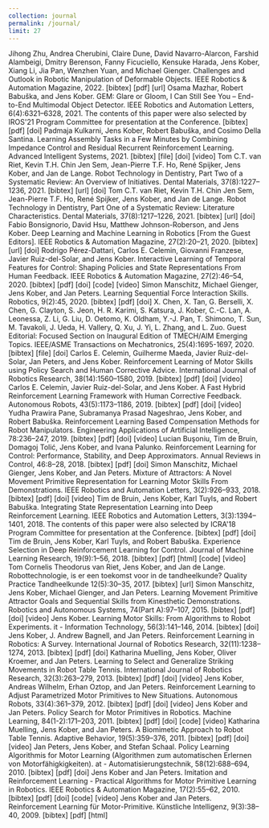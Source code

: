 ```yaml
---
collection: journal
permalink: /journal/
limit: 27
---
```

Jihong Zhu, Andrea Cherubini, Claire Dune, David Navarro-Alarcon, Farshid Alambeigi, Dmitry Berenson, Fanny Ficuciello, Kensuke Harada, Jens Kober, Xiang Li, Jia Pan, Wenzhen Yuan, and Michael Gienger. Challenges and Outlook in Robotic Manipulation of Deformable Objects. IEEE Robotics & Automation Magazine, 2022. [bibtex] [pdf] [url]
Osama Mazhar, Robert Babuška, and Jens Kober. GEM: Glare or Gloom, I Can Still See You – End-to-End Multimodal Object Detector. IEEE Robotics and Automation Letters, 6(4):6321–6328, 2021. The contents of this paper were also selected by IROS'21 Program Committee for presentation at the Conference. [bibtex] [pdf] [doi]
Padmaja Kulkarni, Jens Kober, Robert Babuška, and Cosimo Della Santina. Learning Assembly Tasks in a Few Minutes by Combining Impedance Control and Residual Recurrent Reinforcement Learning. Advanced Intelligent Systems, 2021. [bibtex] [file] [doi] [video]
Tom C.T. van Riet, Kevin T.H. Chin Jen Sem, Jean-Pierre T.F. Ho, René Spijker, Jens Kober, and Jan de Lange. Robot Technology in Dentistry, Part Two of a Systematic Review: An Overview of Initiatives. Dental Materials, 37(8):1227–1236, 2021. [bibtex] [url] [doi]
Tom C.T. van Riet, Kevin T.H. Chin Jen Sem, Jean-Pierre T.F. Ho, René Spijker, Jens Kober, and Jan de Lange. Robot Technology in Dentistry, Part One of a Systematic Review: Literature Characteristics. Dental Materials, 37(8):1217–1226, 2021. [bibtex] [url] [doi]
Fabio Bonsignorio, David Hsu, Matthew Johnson-Roberson, and Jens Kober. Deep Learning and Machine Learning in Robotics [From the Guest Editors]. IEEE Robotics & Automation Magazine, 27(2):20–21, 2020. [bibtex] [url] [doi]
Rodrigo Pérez-Dattari, Carlos E. Celemin, Giovanni Franzese, Javier Ruiz-del-Solar, and Jens Kober. Interactive Learning of Temporal Features for Control: Shaping Policies and State Representations From Human Feedback. IEEE Robotics & Automation Magazine, 27(2):46–54, 2020. [bibtex] [pdf] [doi] [code] [video]
Simon Manschitz, Michael Gienger, Jens Kober, and Jan Peters. Learning Sequential Force Interaction Skills. Robotics, 9(2):45, 2020. [bibtex] [pdf] [doi]
X. Chen, X. Tan, G. Berselli, X. Chen, G. Clayton, S. Jeon, H. R. Karimi, S. Katsura, J. Kober, C.-C. Lan, A. Leonessa, Z. Li, G. Liu, D. Oetomo, K. Oldham, Y.-J. Pan, T. Shimono, T. Sun, M. Tavakoli, J. Ueda, H. Vallery, Q. Xu, J. Yi, L. Zhang, and L. Zuo. Guest Editorial: Focused Section on Inaugural Edition of TMECH/AIM Emerging Topics. IEEE/ASME Transactions on Mechatronics, 25(4):1695-1697, 2020. [bibtex] [file] [doi]
Carlos E. Celemin, Guilherme Maeda, Javier Ruiz-del-Solar, Jan Peters, and Jens Kober. Reinforcement Learning of Motor Skills using Policy Search and Human Corrective Advice. International Journal of Robotics Research, 38(14):1560–1580, 2019. [bibtex] [pdf] [doi] [video]
Carlos E. Celemin, Javier Ruiz-del-Solar, and Jens Kober. A Fast Hybrid Reinforcement Learning Framework with Human Corrective Feedback. Autonomous Robots, 43(5):1173–1186, 2019. [bibtex] [pdf] [doi] [video]
Yudha Prawira Pane, Subramanya Prasad Nageshrao, Jens Kober, and Robert Babuška. Reinforcement Learning Based Compensation Methods for Robot Manipulators. Engineering Applications of Artificial Intelligence, 78:236–247, 2019. [bibtex] [pdf] [doi] [video]
Lucian Buşoniu, Tim de Bruin, Domagoj Tolić, Jens Kober, and Ivana Palunko. Reinforcement Learning for Control: Performance, Stability, and Deep Approximators. Annual Reviews in Control, 46:8–28, 2018. [bibtex] [pdf] [doi]
Simon Manschitz, Michael Gienger, Jens Kober, and Jan Peters. Mixture of Attractors: A Novel Movement Primitive Representation for Learning Motor Skills From Demonstrations. IEEE Robotics and Automation Letters, 3(2):926–933, 2018. [bibtex] [pdf] [doi] [video]
Tim de Bruin, Jens Kober, Karl Tuyls, and Robert Babuška. Integrating State Representation Learning into Deep Reinforcement Learning. IEEE Robotics and Automation Letters, 3(3):1394–1401, 2018. The contents of this paper were also selected by ICRA'18 Program Committee for presentation at the Conference. [bibtex] [pdf] [doi]
Tim de Bruin, Jens Kober, Karl Tuyls, and Robert Babuška. Experience Selection in Deep Reinforcement Learning for Control. Journal of Machine Learning Research, 19(9):1–56, 2018. [bibtex] [pdf] [html] [code] [video]
Tom Cornelis Theodorus van Riet, Jens Kober, and Jan de Lange. Robottechnologie, is er een toekomst voor in de tandheelkunde? Quality Practice Tandheelkunde 12(5):30–35, 2017. [bibtex] [url]
Simon Manschitz, Jens Kober, Michael Gienger, and Jan Peters. Learning Movement Primitive Attractor Goals and Sequential Skills from Kinesthetic Demonstrations. Robotics and Autonomous Systems, 74(Part A):97–107, 2015. [bibtex] [pdf] [doi] [video]
Jens Kober. Learning Motor Skills: From Algorithms to Robot Experiments. it - Information Technology, 56(3):141–146, 2014. [bibtex] [doi]
Jens Kober, J. Andrew Bagnell, and Jan Peters. Reinforcement Learning in Robotics: A Survey. International Journal of Robotics Research, 32(11):1238–1274, 2013. [bibtex] [pdf] [doi]
Katharina Muelling, Jens Kober, Oliver Kroemer, and Jan Peters. Learning to Select and Generalize Striking Movements in Robot Table Tennis. International Journal of Robotics Research, 32(3):263–279, 2013. [bibtex] [pdf] [doi] [video]
Jens Kober, Andreas Wilhelm, Erhan Oztop, and Jan Peters. Reinforcement Learning to Adjust Parametrized Motor Primitives to New Situations. Autonomous Robots, 33(4):361–379, 2012. [bibtex] [pdf] [doi] [video]
Jens Kober and Jan Peters. Policy Search for Motor Primitives in Robotics. Machine Learning, 84(1-2):171–203, 2011. [bibtex] [pdf] [doi] [code] [video]
Katharina Muelling, Jens Kober, and Jan Peters. A Biomimetic Approach to Robot Table Tennis. Adaptive Behavior, 19(5):359–376, 2011. [bibtex] [pdf] [doi] [video]
Jan Peters, Jens Kober, and Stefan Schaal. Policy Learning Algorithmis for Motor Learning (Algorithmen zum automatischen Erlernen von Motorfähigkigkeiten). at - Automatisierungstechnik, 58(12):688–694, 2010. [bibtex] [pdf] [doi]
Jens Kober and Jan Peters. Imitation and Reinforcement Learning - Practical Algorithms for Motor Primitive Learning in Robotics. IEEE Robotics & Automation Magazine, 17(2):55–62, 2010. [bibtex] [pdf] [doi] [code] [video]
Jens Kober and Jan Peters. Reinforcement Learning für Motor-Primitive. Künstliche Intelligenz, 9(3):38–40, 2009. [bibtex] [pdf] [html]
